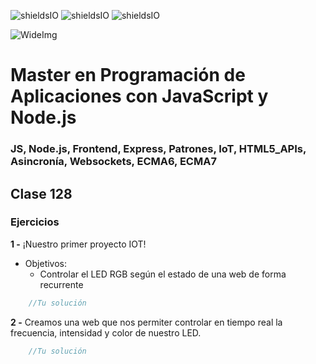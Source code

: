 ![shieldsIO](https://img.shields.io/github/issues/Fictizia/Master-en-programacion-de-aplicaciones-con-JavaScript-y-Node.js_ed1.svg)
![shieldsIO](https://img.shields.io/github/forks/Fictizia/Master-en-programacion-de-aplicaciones-con-JavaScript-y-Node.js_ed1.svg)
![shieldsIO](https://img.shields.io/github/stars/Fictizia/Master-en-programacion-de-aplicaciones-con-JavaScript-y-Node.js_ed1.svg)

![WideImg](http://fictizia.com/img/github/Fictizia-plan-estudios-github.jpg)

# Master en Programación de Aplicaciones con JavaScript y Node.js
### JS, Node.js, Frontend, Express, Patrones, IoT, HTML5_APIs, Asincronía, Websockets, ECMA6, ECMA7

## Clase 128

### Ejercicios

**1 -** ¡Nuestro primer proyecto IOT!
- Objetivos:
   - Controlar el LED RGB según el estado de una web de forma recurrente

```javascript
    //Tu solución
```

**2 -** Creamos una web que nos permiter controlar en tiempo real la frecuencia, intensidad y color de nuestro LED.

```javascript
    //Tu solución
```
